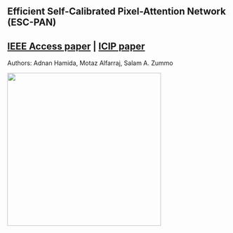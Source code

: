 ## Efficient Self-Calibrated Pixel-Attention Network (ESC-PAN)
## [IEEE Access paper](https://ieeexplore.ieee.org/document/10188817) | [ICIP paper](https://ieeexplore.ieee.org/document/9897861)
Authors: Adnan Hamida, Motaz Alfarraj, Salam A. Zummo
<p align="left">
  <img height="350" src="https://github.com/AdnanHamida/ESC-PAN/blob/main/models_archs/model_arch.png">
</p>
